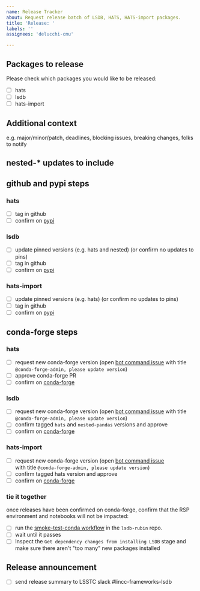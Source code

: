 ```yaml
---
name: Release Tracker
about: Request release batch of LSDB, HATS, HATS-import packages.
title: 'Release: '
labels: ''
assignees: 'delucchi-cmu'

---
```



## Packages to release

Please check which packages you would like to be released:

- [ ] hats
- [ ] lsdb
- [ ] hats-import

## Additional context

e.g. major/minor/patch, deadlines, blocking issues, breaking changes, folks to notify

## nested-* updates to include

<!-- DEAR SUBMITTER -- DON'T EDIT BELOW HERE -->

<!-- ================= -->
<!-- PROCESS CHECKLIST -->
<!-- ================= -->

## github and pypi steps

### hats 

- [ ] tag in github
- [ ] confirm on [pypi](https://pypi.org/manage/project/hats/releases/)

### lsdb

- [ ] update pinned versions (e.g. hats and nested) (or confirm no updates to pins)
- [ ] tag in github
- [ ] confirm on [pypi](https://pypi.org/manage/project/lsdb/releases/)

### hats-import

- [ ] update pinned versions (e.g. hats) (or confirm no updates to pins)
- [ ] tag in github
- [ ] confirm on [pypi](https://pypi.org/manage/project/hats-import/releases/)

## conda-forge steps

### hats 

- [ ] request new conda-forge version (open [bot command issue](https://github.com/conda-forge/hats-feedstock/issues/) 
  with title `@conda-forge-admin, please update version`)
- [ ] approve conda-forge PR
- [ ] confirm on [conda-forge](https://anaconda.org/conda-forge/hats)

### lsdb

- [ ] request new conda-forge version (open [bot command issue](https://github.com/conda-forge/lsdb-feedstock/issues/) 
  with title `@conda-forge-admin, please update version`)
- [ ] confirm tagged `hats` and `nested-pandas` versions and approve
- [ ] confirm on [conda-forge](https://anaconda.org/conda-forge/lsdb)

### hats-import

- [ ] request new conda-forge version (open [bot command issue](https://github.com/conda-forge/hats-import-feedstock/issues/)  
  with title `@conda-forge-admin, please update version`)
- [ ] confirm tagged hats version and approve
- [ ] confirm on [conda-forge](https://anaconda.org/conda-forge/hats-import)

### tie it together

once releases have been confirmed on conda-forge, confirm that the RSP
environment and notebooks will not be impacted:

- [ ] run the [smoke-test-conda workflow](https://github.com/astronomy-commons/lsdb-rubin/actions/workflows/smoke_test_conda.yml)
  in the `lsdb-rubin` repo.
- [ ] wait until it passes
- [ ] Inspect the `Get dependency changes from installing LSDB` stage and make sure there aren't
  "too many" new packages installed

## Release announcement

- [ ] send release summary to LSSTC slack #lincc-frameworks-lsdb
